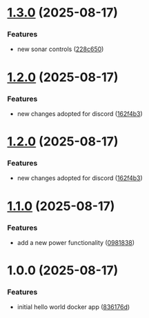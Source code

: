 # [1.3.0](https://github.com/adolfcg/nebo/compare/v1.2.0...v1.3.0) (2025-08-17)


### Features

* new sonar controls ([228c650](https://github.com/adolfcg/nebo/commit/228c650c342f41ae6849230c41f706e5e4f720e2))

# [1.2.0](https://github.com/adolfcg/nebo/compare/v1.1.0...v1.2.0) (2025-08-17)


### Features

* new changes adopted for discord ([162f4b3](https://github.com/adolfcg/nebo/commit/162f4b35736f11248455e6097cd18dccf452e47f))

# [1.2.0](https://github.com/adolfcg/nebo/compare/v1.1.0...v1.2.0) (2025-08-17)


### Features

* new changes adopted for discord ([162f4b3](https://github.com/adolfcg/nebo/commit/162f4b35736f11248455e6097cd18dccf452e47f))

# [1.1.0](https://github.com/adolfcg/nebo/compare/v1.0.0...v1.1.0) (2025-08-17)


### Features

*  add a new power functionality ([0981838](https://github.com/adolfcg/nebo/commit/0981838faad4f156021f4203ac3d4f90c4a2b0d3))

# 1.0.0 (2025-08-17)


### Features

* initial hello world docker app ([836176d](https://github.com/adolfcg/nebo/commit/836176d99123dc267111a74d47ede480a3767f1b))
